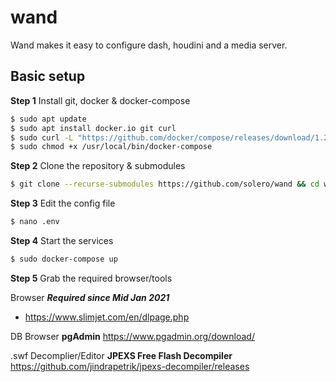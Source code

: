 # wand

Wand makes it easy to configure dash, houdini and a media server.

## Basic setup

**Step 1** Install git, docker & docker-compose

```bash
$ sudo apt update
$ sudo apt install docker.io git curl
$ sudo curl -L "https://github.com/docker/compose/releases/download/1.25.5/docker-compose-$(uname -s)-$(uname -m)" -o /usr/local/bin/docker-compose
$ sudo chmod +x /usr/local/bin/docker-compose
```

**Step 2** Clone the repository & submodules
```bash
$ git clone --recurse-submodules https://github.com/solero/wand && cd wand
```

**Step 3** Edit the config file
```bash
$ nano .env
```

**Step 4** Start the services
```bash
$ sudo docker-compose up
```

**Step 5** 
Grab the required browser/tools

Browser
***Required since Mid Jan 2021***
- https://www.slimjet.com/en/dlpage.php

DB Browser
**pgAdmin**
https://www.pgadmin.org/download/

.swf Decomplier/Editor
**JPEXS Free Flash Decompiler**
   https://github.com/jindrapetrik/jpexs-decompiler/releases
